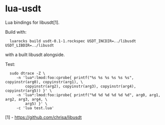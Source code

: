 lua-usdt
========

Lua bindings for libusdt[1].

Build with:

```
  luarocks build usdt-0.1-1.rockspec USDT_INCDIR=../libusdt USDT_LIBDIR=../libusdt
```

with a built libusdt alongside.

Test:

```
  sudo dtrace -Z \
     -n 'lua*:lmod:foo:cprobe{ printf("%s %s %s %s %s %s", copyinstr(arg0), copyinstr(arg1), \
         copyinstr(arg2), copyinstr(arg3), copyinstr(arg4), copyinstr(arg5)) }' \
     -n 'lua*:lmod:foo:iprobe{ printf("%d %d %d %d %d %d", arg0, arg1, arg2, arg3, arg4, \
         arg5) }' \
     -c 'lua test.lua'
```

[1] - https://github.com/chrisa/libusdt
